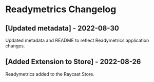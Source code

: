 # Readymetrics Changelog

## [Updated metadata] - 2022-08-30
Updated metadata and README to reflect Readymetrics application changes.

## [Added Extension to Store] - 2022-08-26
Readymetrics added to the Raycast Store.
